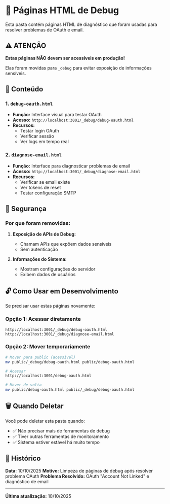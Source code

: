 # 🔧 Páginas HTML de Debug

Esta pasta contém páginas HTML de diagnóstico que foram usadas para resolver problemas de OAuth e email.

## ⚠️ ATENÇÃO

**Estas páginas NÃO devem ser acessíveis em produção!**

Elas foram movidas para `_debug` para evitar exposição de informações sensíveis.

## 📁 Conteúdo

### **1. `debug-oauth.html`**
- **Função:** Interface visual para testar OAuth
- **Acesso:** `http://localhost:3001/_debug/debug-oauth.html`
- **Recursos:**
  - Testar login OAuth
  - Verificar sessão
  - Ver logs em tempo real

### **2. `diagnose-email.html`**
- **Função:** Interface para diagnosticar problemas de email
- **Acesso:** `http://localhost:3001/_debug/diagnose-email.html`
- **Recursos:**
  - Verificar se email existe
  - Ver tokens de reset
  - Testar configuração SMTP

## 🚨 Segurança

### **Por que foram removidas:**

1. **Exposição de APIs de Debug:**
   - Chamam APIs que expõem dados sensíveis
   - Sem autenticação

2. **Informações do Sistema:**
   - Mostram configurações do servidor
   - Exibem dados de usuários

## 🔓 Como Usar em Desenvolvimento

Se precisar usar estas páginas novamente:

### **Opção 1: Acessar diretamente**
```
http://localhost:3001/_debug/debug-oauth.html
http://localhost:3001/_debug/diagnose-email.html
```

### **Opção 2: Mover temporariamente**
```bash
# Mover para public (acessível)
mv public/_debug/debug-oauth.html public/debug-oauth.html

# Acessar
http://localhost:3001/debug-oauth.html

# Mover de volta
mv public/debug-oauth.html public/_debug/debug-oauth.html
```

## 🗑️ Quando Deletar

Você pode deletar esta pasta quando:
- ✅ Não precisar mais de ferramentas de debug
- ✅ Tiver outras ferramentas de monitoramento
- ✅ Sistema estiver estável há muito tempo

## 📝 Histórico

**Data:** 10/10/2025
**Motivo:** Limpeza de páginas de debug após resolver problema OAuth
**Problema Resolvido:** OAuth "Account Not Linked" e diagnóstico de email

---

**Última atualização:** 10/10/2025
